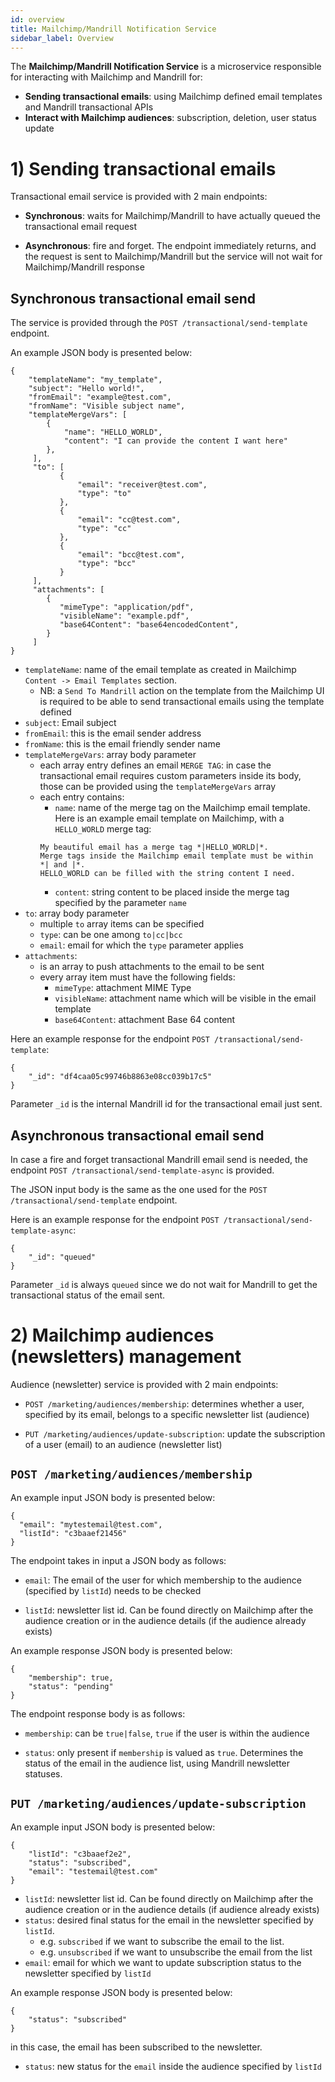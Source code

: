 ```yaml
---
id: overview
title: Mailchimp/Mandrill Notification Service
sidebar_label: Overview
---
```




The **Mailchimp/Mandrill Notification Service** is a microservice responsible for interacting with Mailchimp and Mandrill for:

- **Sending transactional emails**: using Mailchimp defined email templates and Mandrill transactional APIs
- **Interact with Mailchimp audiences**: subscription, deletion, user status update

# 1) Sending transactional emails

Transactional email service is provided with 2 main endpoints:

- **Synchronous**: waits for Mailchimp/Mandrill to have actually queued the transactional email request

- **Asynchronous**: fire and forget. The endpoint immediately returns, and the request is sent to Mailchimp/Mandrill but the service will not wait for Mailchimp/Mandrill response

## Synchronous transactional email send

The service is provided through the `POST /transactional/send-template` endpoint.

An example JSON body is presented below:

```
{
	"templateName": "my_template",
	"subject": "Hello world!",
	"fromEmail": "example@test.com",
	"fromName": "Visible subject name",
	"templateMergeVars": [
		{
            "name": "HELLO_WORLD",
            "content": "I can provide the content I want here"
		},
	 ],
     "to": [
           {
               "email": "receiver@test.com",
               "type": "to"
           },
           {
               "email": "cc@test.com",
               "type": "cc"
           },
           {
               "email": "bcc@test.com",
               "type": "bcc"
           }
     ],
     "attachments": [
        {
           "mimeType": "application/pdf",
           "visibleName": "example.pdf",
           "base64Content": "base64encodedContent",
        }
     ]
}
```

- `templateName`: name of the email template as created in Mailchimp `Content -> Email Templates` section.
  - NB: a `Send To Mandrill` action on the template from the Mailchimp UI is required to be able to send transactional emails using the template defined
- `subject`: Email subject
- `fromEmail`: this is the email sender address
- `fromName`: this is the email friendly sender name
- `templateMergeVars`: array body parameter
  - each array entry defines an email `MERGE TAG`: in case the transactional email requires custom parameters inside its body, those can be provided using the `templateMergeVars` array
  - each entry contains:
    - `name`: name of the merge tag on the Mailchimp email template. Here is an example email template on Mailchimp, with a `HELLO_WORLD` merge tag:
    ```
    My beautiful email has a merge tag *|HELLO_WORLD|*.
    Merge tags inside the Mailchimp email template must be within *| and |*.
    HELLO_WORLD can be filled with the string content I need.
    ```
    - `content`: string content to be placed inside the merge tag specified by the parameter `name`
- `to`: array body parameter
  - multiple `to` array items can be specified
  - `type`: can be one among `to|cc|bcc`
  - `email`: email for which the `type` parameter applies
- `attachments`:
  - is an array to push attachments to the email to be sent
  - every array item must have the following fields:
    - `mimeType`: attachment MIME Type
    - `visibleName`: attachment name which will be visible in the email template
    - `base64Content`: attachment Base 64 content

Here an example response for the endpoint `POST /transactional/send-template`:

```
{
    "_id": "df4caa05c99746b8863e08cc039b17c5"
}
```

Parameter `_id` is the internal Mandrill id for the transactional email just sent.

## Asynchronous transactional email send

In case a fire and forget transactional Mandrill email send is needed, the endpoint `POST /transactional/send-template-async` is provided.

The JSON input body is the same as the one used for the `POST /transactional/send-template` endpoint.

Here is an example response for the endpoint `POST /transactional/send-template-async`:

```
{
    "_id": "queued"
}
```

Parameter `_id` is always `queued` since we do not wait for Mandrill to get the transactional status of the email sent.

# 2) Mailchimp audiences (newsletters) management

Audience (newsletter) service is provided with 2 main endpoints:

- `POST /marketing/audiences/membership`: determines whether a user, specified by its email, belongs to a specific newsletter list (audience)

- `PUT /marketing/audiences/update-subscription`: update the subscription of a user (email) to an audience (newsletter list)

## `POST /marketing/audiences/membership`

An example input JSON body is presented below:

```
{
  "email": "mytestemail@test.com",
  "listId": "c3baaef21456"
}
```

The endpoint takes in input a JSON body as follows:

- `email`: The email of the user for which membership to the audience (specified by `listId`) needs to be checked

- `listId`: newsletter list id. Can be found directly on Mailchimp after the audience creation or in the audience details (if the audience already exists)

An example response JSON body is presented below:

```
{
	"membership": true,
	"status": "pending"
}
```

The endpoint response body is as follows:

- `membership`: can be `true|false`, `true` if the user is within the audience

- `status`: only present if `membership` is valued as `true`. Determines the status of the email in the audience list, using Mandrill newsletter statuses.

## `PUT /marketing/audiences/update-subscription`

An example input JSON body is presented below:

```
{
	"listId": "c3baaef2e2",
	"status": "subscribed",
	"email": "testemail@test.com"
}
```

- `listId`: newsletter list id. Can be found directly on Mailchimp after the audience creation or in the audience details (if audience already exists)
- `status`: desired final status for the email in the newsletter specified by `listId`.
  - e.g. `subscribed` if we want to subscribe the email to the list.
  - e.g. `unsubscribed` if we want to unsubscribe the email from the list
- `email`: email for which we want to update subscription status to the newsletter specified by `listId`

An example response JSON body is presented below:

```
{
    "status": "subscribed"
}
```

in this case, the email has been subscribed to the newsletter.

- `status`: new status for the `email` inside the audience specified by `listId`
